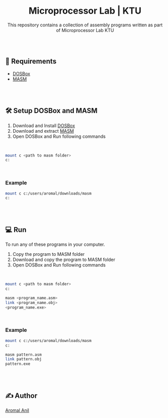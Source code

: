 

<h1 align="center">Microprocessor Lab | KTU</h1>
<div align="center">
  <p>This repository contains a collection of assembly programs written as part of Microprocessor Lab KTU</p>
</div>
<br><br>

## 🚧 Requirements

* [DOSBox](https://www.dosbox.com/download.php?main=1)
* [MASM](http://www.mediafire.com/download/x13v7gqqmw1pom7/8086_Assembler(TechzClub_joyjophin).zip)

<br><br>

## 🛠 Setup DOSBox and MASM

1. Download and Install [DOSBox](https://www.dosbox.com/download.php?main=1)
2. Download and extract [MASM](http://www.mediafire.com/download/x13v7gqqmw1pom7/8086_Assembler(TechzClub_joyjophin).zip)
3. Open DOSBox and Run following commands

<br>

```bash
mount c <path to masm folder>
c:
```
<br>

### Example

```bash
mount c c:/users/aromal/downloads/masm
c:
```
<br><br>

## 💻 Run

To run any of these programs in your computer.

1. Copy the program to MASM folder
2. Download and copy the program to MASM folder
3. Open DOSBox and Run following commands

<br>

```bash
mount c <path to masm folder>
c:

masm <program_name.asm>
link <program_name.obj>
<program_name.exe>
```
<br>

### Example

```bash
mount c c:/users/aromal/downloads/masm
c:

masm pattern.asm
link pattern.obj
pattern.exe
```
<br><br>

## ✍ Author

[Aromal Anil](https://aromalanil.me)

